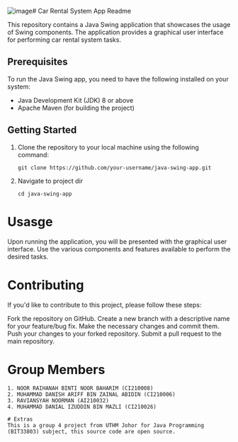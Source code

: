 ![image](https://github.com/raaviian/car-rental-app/assets/90436146/2dfd68f9-6b2b-426b-8307-680c0b6a6383)# Car Rental System App Readme

This repository contains a Java Swing application that showcases the usage of Swing components. The application provides a graphical user interface for performing car rental system tasks.

## Prerequisites
To run the Java Swing app, you need to have the following installed on your system:
- Java Development Kit (JDK) 8 or above
- Apache Maven (for building the project)

## Getting Started

1. Clone the repository to your local machine using the following command:

   ```shell
   git clone https://github.com/your-username/java-swing-app.git

2. Navigate to project dir
   ```shell
   cd java-swing-app

# Usasge

Upon running the application, you will be presented with the graphical user interface. Use the various components and features available to perform the desired tasks.

# Contributing
If you'd like to contribute to this project, please follow these steps:

Fork the repository on GitHub.
Create a new branch with a descriptive name for your feature/bug fix.
Make the necessary changes and commit them.
Push your changes to your forked repository.
Submit a pull request to the main repository.

# Group Members
   ```shell
1. NOOR RAIHANAH BINTI NOOR BAHARIM (CI210008)
2. MUHAMMAD DANISH ARIFF BIN ZAINAL ABIDIN (CI210006)
3. RAVIANSYAH NOORMAN (AI210032)
4. MUHAMMAD DANIAL IZUDDIN BIN MAZLI (CI210026)

# Extras
This is a group 4 project from UTHM Johor for Java Programming (BIT33803) subject, this source code are open source.
